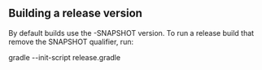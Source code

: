 ## Building a release version

By default builds use the -SNAPSHOT version.
To run a release build that remove the SNAPSHOT qualifier, run:

gradle --init-script release.gradle <tasks>